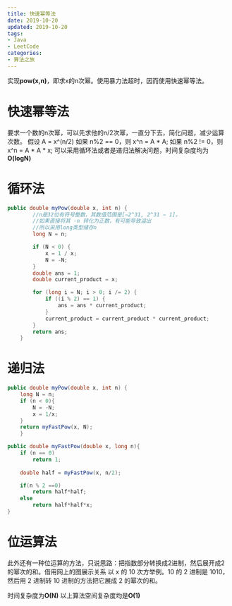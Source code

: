 ```yaml
---
title: 快速幂等法
date: 2019-10-20
updated: 2019-10-20
tags:
- Java
- LeetCode
categories:
- 算法之旅
---
```


实现**pow(x,n)**，即求x的n次幂。使用暴力法超时，因而使用快速幂等法。

# 快速幂等法
要求一个数的n次幂，可以先求他的n/2次幂，一直分下去，简化问题，减少运算次数。
假设 A = x^(n/2)
如果 n%2 == 0，则 x^n = A * A;
如果 n%2 != 0，则 x^n = A * A * x;
可以采用循环法或者是递归法解决问题，时间复杂度均为**O(logN)**

# 循环法
```java
public double myPow(double x, int n) {
        //n是32位有符号整数，其数值范围是[−2^31, 2^31 − 1]。
        //如果直接将其 -n 转化为正数，有可能导致溢出
        //所以采用long类型储存n
        long N = n;

        if (N < 0) {
            x = 1 / x;
            N = -N;
        }
        double ans = 1;
        double current_product = x;

        for (long i = N; i > 0; i /= 2) {
            if ((i % 2) == 1) {
                ans = ans * current_product;
            }
            current_product = current_product * current_product;
        }
        return ans;
    }
```
# 递归法
```java
public double myPow(double x, int n) {
    long N = n;
    if (n < 0){
        N = -N;
        x = 1/x;
    }
    return myFastPow(x, N);
    }

public double myFastPow(double x, long n){
    if (n == 0)
        return 1;
        
    double half = myFastPow(x, n/2);

    if(n % 2 ==0)
        return half*half;
    else
        return half*half*x;
}
```
# 位运算法
此外还有一种位运算的方法，只说思路：把指数部分转换成2进制，然后展开成2的幂次的和。借用网上的图展示关系
以 x 的 10 次方举例。10 的 2 进制是 1010，然后用 2 进制转 10 进制的方法把它展成 2 的幂次的和。


时间复杂度为**O(N)**
以上算法空间复杂度均是**O(1)**

